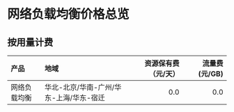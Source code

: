 # 网络负载均衡价格总览

## 按用量计费

产品	| 地域	| 资源保有费（元/天）	 |流量费(元/GB) |
:---|:--- |---: |---: |
网络负载均衡	| 华北-北京/华南-广州/华东-上海/华东-宿迁 | 0.0 | 0.0	|

